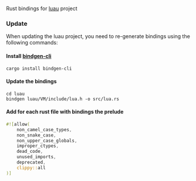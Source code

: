 Rust bindings for [luau](https://github.com/luau-lang/luau) project

### Update
When updating the luau project, you need to re-generate bindings using the following commands:

#### Install [bindgen-cli](https://crates.io/crates/bindgen-cli)
```
cargo install bindgen-cli
```

#### Update the bindings
```shell
cd luau
bindgen luau/VM/include/lua.h -o src/lua.rs
```

#### Add for each rust file with bindings the prelude
```rust
#![allow(
    non_camel_case_types,
    non_snake_case,
    non_upper_case_globals,
    improper_ctypes,
    dead_code,
    unused_imports,
    deprecated,
    clippy::all
)]
```